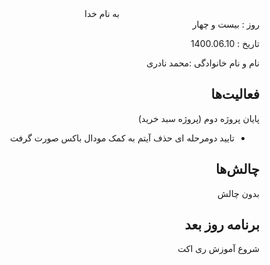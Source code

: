 ﻿<div dir="rtl" align="center">
به نام خدا
</div>
<div dir="rtl" align="right">
روز : بیست و چهار

تاریخ : 1400.06.10

نام و نام خانوادگی :محمد نادری

## فعالیت‌ها
پایان پروژه دوم (پروژه سبد خرید)
- تایید دومرحله ای حذف آیتم به کمک مودال باکس صورت گرفت

## چالش‌ها
بدون چالش

## برنامه روز بعد
شروع آموزش ری اکت

</div>